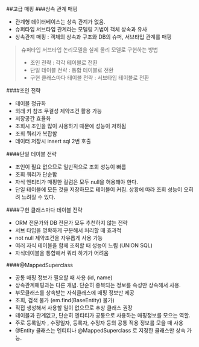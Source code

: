 ##고급 매핑
###상속 관계 매핑
- 관계형 데이터베이스는 상속 관계가 없음.
- 슈퍼타입 서브타입 관계라는 모델링 기법이 객체 상속과 유사
- 상속관계 매핑 : 객체의 상속과 구조와 DB의 슈퍼, 서브타입 관계를 매핑

>슈퍼타입 서브타입 논리모델을 실제 물리 모델로 구현하는 방법
>- 조인 전략 : 각각 테이블로 전환
>- 단일 테이블 전략 : 통합 테이블로 전환
>- 구현 클래스마다 테이블 전략 : 서브타입 테이블로 전환

####조인 전략
 - 테이블 정규화
 - 외래 키 참조 무결성 제약조건 활용 가능
 - 저장공간 효율화
 - 조회시 조인을 많이 사용하기 때문에 성능이 저하됨
 - 조회 쿼리가 복잡함
 - 데이터 저장시 insert sql 2번 호출


####단일 테이블 전략
 - 조인이 필요 없으므로 일반적으로 조회 성능이 빠름
 - 조회 쿼리가 단순함
 - 자식 엔티티가 매핑한 컬럼은 모두 null을 허용해야 한다.
 - 단일 테이블에 모든 것을 저장하므로 테이블이 커짐. 상황에 따라 조회 성능이 오히려 느려질 수 있다.

####구현 클래스마다 테이블 전략
 - ORM 전문가와 DB 전문가 모두 추천하지 않는 전략
 - 서브 타입을 명확하게 구분해서 처리할 때 효과적
 - not null 제약조건을 자유롭게 사용 가능
 - 여러 자식 테이블을 함께 조회할 때 성능이 느림 (UNION SQL)
 - 자식테이블을 통합해서 쿼리 하기가 어려움

####@MappedSuperclass
 - 공통 매핑 정보가 필요할 때 사용 (id, name)
 - 상속관계매핑과는 다른 개념. 단순히 중복되는 정보를 속성만 상속해서 사용.
 - 부모클래스를 상속받는 자식클래스에 매핑 정보만 제공
 - 조회, 검색 불가 (em.find(BaseEntity) 불가) 
 - 직접 생성해서 사용할 일이 없으므로 추상 클래스 권장
 - 테이블과 관계없고, 단순히 엔티티가 공통으로 사용하는 매핑정보를 모으는 역할.
 - 주로 등록일자 , 수정일자, 등록자, 수정자 등의 공통 적용 정보를 모을 때 사용
 - @Entity 클래스는 엔티티나 @MappedSuperclass 로 지정한 클래스만 상속 가능.